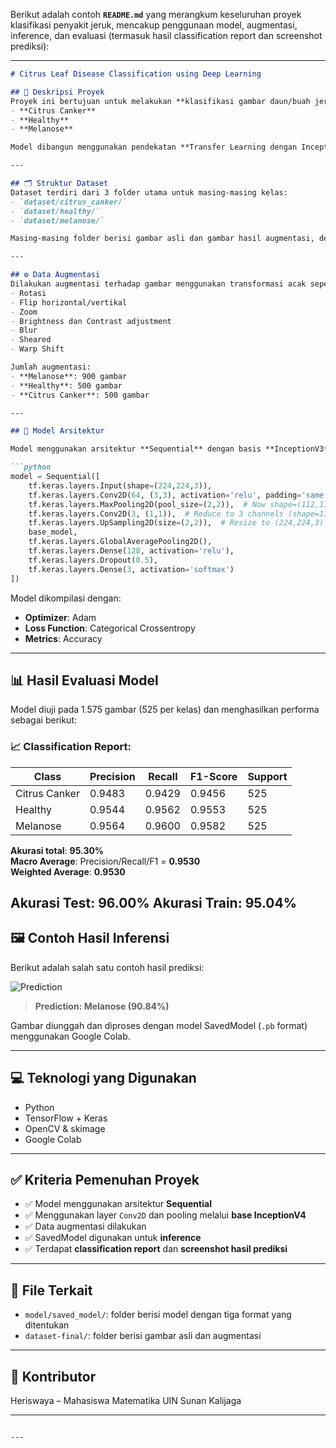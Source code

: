 Berikut adalah contoh **`README.md`** yang merangkum keseluruhan proyek klasifikasi penyakit jeruk, mencakup penggunaan model, augmentasi, inference, dan evaluasi (termasuk hasil classification report dan screenshot prediksi):

---

```markdown
# Citrus Leaf Disease Classification using Deep Learning

## 📌 Deskripsi Proyek
Proyek ini bertujuan untuk melakukan **klasifikasi gambar daun/buah jeruk** ke dalam 3 kategori penyakit:
- **Citrus Canker**
- **Healthy**
- **Melanose**

Model dibangun menggunakan pendekatan **Transfer Learning dengan InceptionV4** dan diimplementasikan menggunakan **TensorFlow dan Keras**. Augmentasi gambar juga diterapkan untuk meningkatkan jumlah data dan performa model.

---

## 🗂️ Struktur Dataset
Dataset terdiri dari 3 folder utama untuk masing-masing kelas:
- `dataset/citrus_canker/`
- `dataset/healthy/`
- `dataset/melanose/`

Masing-masing folder berisi gambar asli dan gambar hasil augmentasi, dengan total data setimbang antar kelas.

---

## ⚙️ Data Augmentasi
Dilakukan augmentasi terhadap gambar menggunakan transformasi acak seperti:
- Rotasi
- Flip horizontal/vertikal
- Zoom
- Brightness dan Contrast adjustment
- Blur
- Sheared
- Warp Shift

Jumlah augmentasi:
- **Melanose**: 900 gambar
- **Healthy**: 500 gambar
- **Citrus Canker**: 500 gambar

---

## 🧠 Model Arsitektur

Model menggunakan arsitektur **Sequential** dengan basis **InceptionV3**:

```python
model = Sequential([
    tf.keras.layers.Input(shape=(224,224,3)),
    tf.keras.layers.Conv2D(64, (3,3), activation='relu', padding='same'),
    tf.keras.layers.MaxPooling2D(pool_size=(2,2)),  # Now shape=(112,112,64)
    tf.keras.layers.Conv2D(3, (1,1)),  # Reduce to 3 channels (shape=112,112,3)
    tf.keras.layers.UpSampling2D(size=(2,2)),  # Resize to (224,224,3)
    base_model,
    tf.keras.layers.GlobalAveragePooling2D(),
    tf.keras.layers.Dense(128, activation='relu'),
    tf.keras.layers.Dropout(0.5),
    tf.keras.layers.Dense(3, activation='softmax')
])
```

Model dikompilasi dengan:
- **Optimizer**: Adam
- **Loss Function**: Categorical Crossentropy
- **Metrics**: Accuracy

---

## 📊 Hasil Evaluasi Model

Model diuji pada 1.575 gambar (525 per kelas) dan menghasilkan performa sebagai berikut:

### 📈 Classification Report:

| Class           | Precision | Recall | F1-Score | Support |
|----------------|-----------|--------|----------|---------|
| Citrus Canker  | 0.9483    | 0.9429 | 0.9456   | 525     |
| Healthy        | 0.9544    | 0.9562 | 0.9553   | 525     |
| Melanose       | 0.9564    | 0.9600 | 0.9582   | 525     |

**Akurasi total**: **95.30%**  
**Macro Average**: Precision/Recall/F1 = **0.9530**  
**Weighted Average**: **0.9530**

**Akurasi Test: 96.00%**
**Akurasi Train: 95.04%**
---

## 🖼️ Contoh Hasil Inferensi

Berikut adalah salah satu contoh hasil prediksi:

![Prediction](ae939b5a-203c-48ae-b178-d75444da2c2c.png)

> **Prediction: Melanose (90.84%)**

Gambar diunggah dan diproses dengan model SavedModel (`.pb` format) menggunakan Google Colab.

---

## 💻 Teknologi yang Digunakan
- Python
- TensorFlow + Keras
- OpenCV & skimage
- Google Colab

---

## ✅ Kriteria Pemenuhan Proyek
- ✅ Model menggunakan arsitektur **Sequential**
- ✅ Menggunakan layer `Conv2D` dan pooling melalui **base InceptionV4**
- ✅ Data augmentasi dilakukan
- ✅ SavedModel digunakan untuk **inference**
- ✅ Terdapat **classification report** dan **screenshot hasil prediksi**

---

## 📁 File Terkait
- `model/saved_model/`: folder berisi model dengan tiga format yang ditentukan
- `dataset-final/`: folder berisi gambar asli dan augmentasi

---

## 🙌 Kontributor
Heriswaya – Mahasiswa Matematika UIN Sunan Kalijaga

---

```

---

